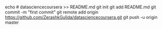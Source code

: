 echo # datasciencecoursera >> README.md
git init
git add README.md
git commit -m "first commit"
git remote add origin https://github.com/ZerashkGulida/datasciencecoursera.git
git push -u origin master
